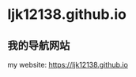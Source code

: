 # ljk12138.github.io
## 我的导航网站
my website: <a href=https://ljk12138.github.io> https://ljk12138.github.io</a>
